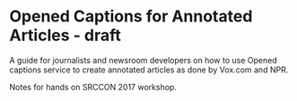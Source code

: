 # Opened Captions for Annotated Articles - draft

A guide for journalists and newsroom developers on how to use Opened captions service to create annotated articles as done by Vox.com and NPR.

Notes for hands on SRCCON 2017 workshop.

<!-- https://docs.google.com/presentation/d/1yI6SkJi-RqV11_fFImfh44iG011hPlgtwNzYcF2P1_U/edit#slide=id.g204b561b6b_0_15 

also see other google docs, and SRCCON applications that have more links. 

-->


<!--Overview of the service and how to set it up -->